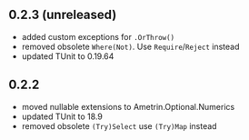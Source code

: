 ## 0.2.3 (unreleased)
- added custom exceptions for `.OrThrow()`
- removed obsolete `Where(Not)`. Use `Require`/`Reject` instead
- updated TUnit to 0.19.64

## 0.2.2
- moved nullable extensions to Ametrin.Optional.Numerics
- updated TUnit to 18.9
- removed obsolete `(Try)Select` use `(Try)Map` instead